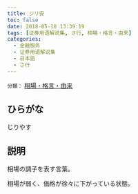 ```yaml
---
title: ジリ安
toc: false
date: 2018-05-18 13:39:19
tags: [证券用语解说集, さ行, 相場・格言・由来]
categories:
  - 金融服务
  - 证券用语解说集
  - 日本語
  - さ行
---
```


`分類：` [相場・格言・由来](/tags/相場・格言・由来/)

## ひらがな

じりやす

## 説明

相場の調子を表す言葉。

相場が弱く、価格が徐々に下がっている状態。
